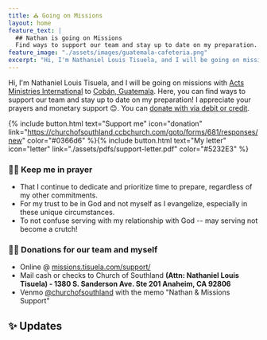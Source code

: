 ```yaml
---
title: ⛪ Going on Missions
layout: home
feature_text: |
  ## Nathan is going on Missions
  Find ways to support our team and stay up to date on my preparation.
feature_image: "./assets/images/guatemala-cafeteria.png"
excerpt: "Hi, I'm Nathaniel Louis Tisuela, and I will be going on missions with [Acts Ministries International](https://amichurches.com/) to Cobán, Guatemala."
---
```


Hi, I'm Nathaniel Louis Tisuela, and I will be going on missions with [Acts Ministries International](https://amichurches.com/) to [Cobán, Guatemala](https://www.amiiscoban.com/). 
Here, you can find ways to support our team and stay up to date on my preparation! I appreciate your prayers and monetary support 😊. You can [donate with via debit or credit](https://churchofsouthland.ccbchurch.com/goto/forms/681/responses/new). 

{% include button.html text="Support me" icon="donation" link="https://churchofsouthland.ccbchurch.com/goto/forms/681/responses/new" color="#0366d6" %}{% include button.html text="My letter" icon="letter" link="./assets/pdfs/support-letter.pdf" color="#5232E3" %}

### 🙏🏾 Keep me in prayer
* That I continue to dedicate and prioritize time to prepare, regardless of my other commitments.  
* For my trust to be in God and not myself as I evangelize, especially in these unique circumstances.  
* To not confuse serving with my relationship with God -- may serving not become a crutch!  

### 🤝🏾 Donations for our team and myself
* Online @ [missions.tisuela.com/support/](https://missions.tisuela.com/support/)   
* Mail cash or checks to Church of Southland **(Attn: Nathaniel Louis Tisuela) - 1380 S. Sanderson Ave. Ste 201 Anaheim, CA 92806**  
* Venmo [@churchofsouthland](https://venmo.com/) with the memo "Nathan & Missions Support"  

## ✨ Updates

